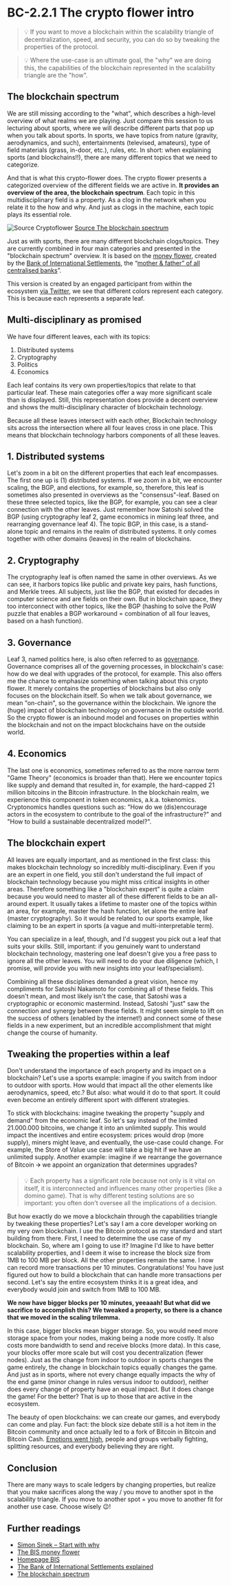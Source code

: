 # BC-2.2.1 The crypto flower intro

>💡 If you want to move a blockchain within the scalability triangle of decentralization, speed, and security, you can do so by tweaking the properties of the protocol.

>💡 Where the use-case is an ultimate goal, the "why" we are doing this, the capabilities of the blockchain represented in the scalability triangle are the "how".


## The blockchain spectrum
 
We are still missing according to the "what", which describes a high-level overview of what realms we are playing. Just compare this session to us lecturing about sports, where we will describe different parts that pop up when you talk about sports. In sports, we have topics from nature (gravity, aerodynamics, and such), entertainments (televised, amateurs), type of field materials (grass, in-door, etc.), rules, etc. In short: when explaining sports (and blockchains!!), there are many different topics that we need to categorize.

And that is what this crypto-flower does. The crypto flower presents a categorized overview of the different fields we are active in. **It provides an overview of the area, the blockchain spectrum**. Each topic in this multidisciplinary field is a property. As a clog in the network when you relate it to the how and why. And just as clogs in the machine, each topic plays its essential role.


![Source Cryptoflower](https://pbs.twimg.com/media/DNKz41uV4AAqxDw?format=jpg&name=small)
[Source The blockchain spectrum](https://unchained-capital.com/blog/blockchain-spectrum/)


Just as with sports, there are many different blockchain clogs/topics. They are currently combined in four main categories and presented in the "blockchain spectrum" overview. It is based on the [money flower]( https://www.bis.org/publ/qtrpdf/r_qt1709z.htm), created by the [Bank of International Settlements]( https://www.bis.org/), the “[mother & father” of all centralised banks]( https://en.wikipedia.org/wiki/Bank_for_International_Settlements)”.  

This version is created by an engaged participant from within the ecosystem [via Twitter]( https://twitter.com/TaylorPearsonMe/status/923998769045127168?ref_src=twsrc%5Etfw%7Ctwcamp%5Etweetembed%7Ctwterm%5E923998769045127168%7Ctwgr%5E%7Ctwcon%5Es1_&ref_url=https%3A%2F%2Funchained-capital.com%2Fblog%2Fblockchain-spectrum%2F), we see that different colors represent each category. This is because each represents a separate leaf.

## Multi-disciplinary as promised

We have four different leaves, each with its topics:
1. Distributed systems
2. Cryptography
3. Politics
4. Economics

Each leaf contains its very own properties/topics that relate to that particular leaf. These main categories offer a way more significant scale than is displayed. Still, this representation does provide a decent overview and shows the multi-disciplinary character of blockchain technology.

Because all these leaves intersect with each other, Blockchain technology sits across the intersection where all four leaves cross in one place. This means that blockchain technology harbors components of all these leaves.

## 1. Distributed systems

Let's zoom in a bit on the different properties that each leaf encompasses. The first one up is (1) distributed systems. If we zoom in a bit, we encounter scaling, the BGP, and elections, for example, so, therefore, this leaf is sometimes also presented in overviews as the "consensus"-leaf. Based on these three selected topics, like the BGP, for example, you can see a clear connection with the other leaves. Just remember how Satoshi solved the BGP (using cryptography leaf 2, game economics in mining leaf three, and rearranging governance leaf 4). The topic BGP, in this case, is a stand-alone topic and remains in the realm of distributed systems. It only comes together with other domains (leaves) in the realm of blockchains.

## 2. Cryptography
The cryptography leaf is often named the same in other overviews. As we can see, it harbors topics like public and private key pairs, hash functions, and Merkle trees. All subjects, just like the BGP, that existed for decades in computer science and are fields on their own. But in blockchain space, they too interconnect with other topics, like the BGP (hashing to solve the PoW puzzle that enables a BGP workaround = combination of all four leaves, based on a hash function).

## 3. Governance
Leaf 3, named politics here, is also often referred to as [governance]( https://en.wikipedia.org/wiki/Governance). Governance comprises all of the governing processes, in blockchain's case: how do we deal with upgrades of the protocol, for example. This also offers me the chance to emphasize something when talking about this crypto flower. It merely contains the properties of blockchains but also only focuses on the blockchain itself. So when we talk about governance, we mean "on-chain", so the governance within the blockchain. We ignore the (huge) impact of blockchain technology on governance in the outside world. So the crypto flower is an inbound model and focuses on properties within the blockchain and not on the impact blockchains have on the outside world.

## 4. Economics
The last one is economics, sometimes referred to as the more narrow term "Game Theory" (economics is broader than that). Here we encounter topics like supply and demand that resulted in, for example, the hard-capped 21 million bitcoins in the Bitcoin infrastructure. In the blockchain realm, we experience this component in token economics, a.k.a. tokenomics. Cryptonomics handles questions such as: "How do we (dis)encourage actors in the ecosystem to contribute to the goal of the infrastructure?" and "How to build a sustainable decentralized model?".

## The blockchain expert
All leaves are equally important, and as mentioned in the first class: this makes blockchain technology so incredibly multi-disciplinary. Even if you are an expert in one field, you still don't understand the full impact of blockchain technology because you might miss critical insights in other areas. Therefore something like a "blockchain expert" is quite a claim because you would need to master all of these different fields to be an all-around expert. It usually takes a lifetime to master one of the topics within an area, for example, master the hash function, let alone the entire leaf (master cryptography). So it would be related to our sports example, like claiming to be an expert in sports (a vague and multi-interpretable term).

You can specialize in a leaf, though, and I'd suggest you pick out a leaf that suits your skills. Still, important: if you genuinely want to understand blockchain technology, mastering one leaf doesn't give you a free pass to ignore all the other leaves. You will need to do your due diligence (which, I promise, will provide you with new insights into your leaf/specialism).

Combining all these disciplines demanded a great vision, hence my compliments for Satoshi Nakamoto for combining all of these fields. This doesn't mean, and most likely isn't the case, that Satoshi was a cryptographic or economic mastermind. Instead, Satoshi "just" saw the connection and synergy between these fields. It might seem simple to lift on the success of others (enabled by the internet!) and connect some of these fields in a new experiment, but an incredible accomplishment that might change the course of humanity.

## Tweaking the properties within a leaf

Don't understand the importance of each property and its impact on a blockchain? Let's use a sports example: imagine if you switch from indoor to outdoor with sports. How would that impact all the other elements like aerodynamics, speed, etc.? But also: what would it do to that sport. It could even become an entirely different sport with different strategies.

To stick with blockchains: imagine tweaking the property "supply and demand" from the economic leaf. So let's say instead of the limited 21.000.000 bitcoins, we change it into an unlimited supply. This would impact the incentives and entire ecosystem: prices would drop (more supply), miners might leave, and eventually, the use-case could change. For example, the Store of Value use case will take a big hit if we have an unlimited supply. Another example: imagine if we rearrange the governance of Bitcoin 🡪 we appoint an organization that determines upgrades?

>💡 Each property has a significant role because not only is it vital on itself, it is interconnected and influences many other properties (like a domino game). That is why different testing solutions are so important: you often don't oversee all the implications of a decision.

But how exactly do we move a blockchain through the capabilities triangle by tweaking these properties? Let's say I am a core developer working on my very own blockchain. I use the Bitcoin protocol as my standard and start building from there. First, I need to determine the use case of my blockchain. So, where am I going to use it? Imagine I'd like to have better scalability properties, and I deem it wise to increase the block size from 1MB to 100 MB per block. All the other properties remain the same. I now can record more transactions per 10 minutes. Congratulations! You have just figured out how to build a blockchain that can handle more transactions per second. Let's say the entire ecosystem thinks it is a great idea, and everybody would join and switch from 1MB to 100 MB.

**We now have bigger blocks per 10 minutes, yeeaaah! But what did we sacrifice to accomplish this? We tweaked a property, so there is a chance that we moved in the scaling trilemma.**

In this case, bigger blocks mean bigger storage. So, you would need more storage space from your nodes, making being a node more costly. It also costs more bandwidth to send and receive blocks (more data). In this case, your blocks offer more scale but will cost you decentralization (fewer nodes). Just as the change from indoor to outdoor in sports changes the game entirely, the change in blockchain topics equally changes the game. And just as in sports, where not every change equally impacts the why of the end game (minor change in rules versus indoor to outdoor), neither does every change of property have an equal impact. But it does change the game! For the better? That is up to those that are active in the ecosystem.

The beauty of open blockchains: we can create our games, and everybody can come and play. Fun fact: the block size debate still is a hot item in the Bitcoin community and once actually led to a fork of Bitcoin in Bitcoin and Bitcoin Cash. [Emotions went high]( https://www.youtube.com/watch?v=oCOjCEth6xI), people and groups verbally fighting, splitting resources, and everybody believing they are right.


## Conclusion
There are many ways to scale ledgers by changing properties, but realize that you make sacrifices along the way / you move to another spot in the scalability triangle. If you move to another spot = you move to another fit for another use case. Choose wisely 😉!


## Further readings

* [Simon Sinek – Start with why](https://www.youtube.com/watch?v=IPYeCltXpxw)
* [The BIS money flower](https://www.bis.org/publ/qtrpdf/r_qt1709z.htm)
* [Homepage BIS](https://www.bis.org/)
* [The Bank of International Settlements explained](https://en.wikipedia.org/wiki/Bank_for_International_Settlements)
* [The blockchain spectrum](https://unchained-capital.com/blog/blockchain-spectrum/)


